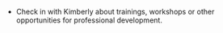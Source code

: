 * Check in with Kimberly about trainings, workshops or other opportunities for professional development.
